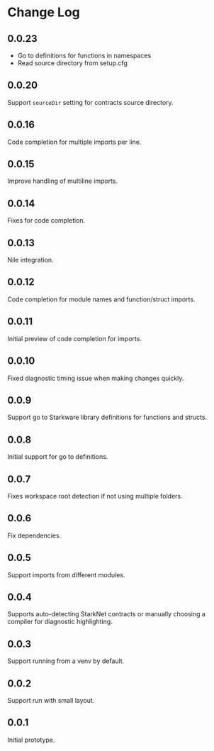 # Change Log

## 0.0.23

- Go to definitions for functions in namespaces
- Read source directory from setup.cfg

## 0.0.20

Support `sourceDir` setting for contracts source directory.

## 0.0.16

Code completion for multiple imports per line.

## 0.0.15

Improve handling of multiline imports.

## 0.0.14

Fixes for code completion.

## 0.0.13

Nile integration.

## 0.0.12

Code completion for module names and function/struct imports.

## 0.0.11

Initial preview of code completion for imports.

## 0.0.10

Fixed diagnostic timing issue when making changes quickly.

## 0.0.9

Support go to Starkware library definitions for functions and structs.

## 0.0.8

Initial support for go to definitions.

## 0.0.7

Fixes workspace root detection if not using multiple folders.

## 0.0.6

Fix dependencies.

## 0.0.5

Support imports from different modules.

## 0.0.4

Supports auto-detecting StarkNet contracts or manually choosing a compiler for diagnostic highlighting.

## 0.0.3

Support running from a venv by default.

## 0.0.2

Support run with small layout.

## 0.0.1

Initial prototype.